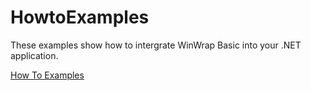 HowtoExamples
=============

These examples show how to intergrate WinWrap Basic into your .NET application.

[How To Examples](http://www.winwrap.com/web/basic/solutions/?cat=how+to)

